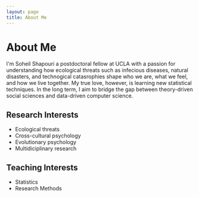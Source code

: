 ```yaml
---
layout: page
title: About Me
---
```


# About Me

I'm Soheil Shapouri a postdoctoral fellow at UCLA with a passion for understanding how ecological threats such as infecious diseases, natural disasters, and technogical catasrophies shape who we are, what we feel, and how we live together. My true love, however, is learning new statistical techniques. In the long term, I aim to bridge the gap between theory-driven social sciences and data-driven computer science.

<div style="text-align: left; margin-left: 0; margin-right: auto;">

  <h2>Research Interests</h2>
  <ul>
    <li>Ecological threats</li>
    <li>Cross-cultural psychology</li>
    <li>Evolutionary psychology</li>
    <li>Multidiciplinary research</li>
  </ul>

  <h2>Teaching Interests</h2>
  <ul>
    <li>Statistics</li>
    <li>Research Methods</li>
  </ul>
  
</div>

